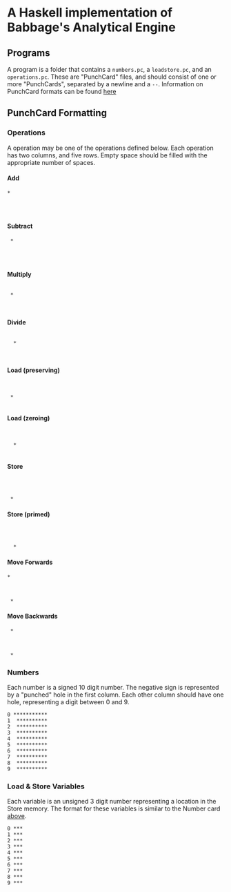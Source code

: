 # A Haskell implementation of Babbage's Analytical Engine

## Programs

A program is a folder that contains a `numbers.pc`, a `loadstore.pc`, and an `operations.pc`. These are "PunchCard" files, and should consist of one or more "PunchCards", separated by a newline and a `--`. Information on PunchCard formats can be found [here](#punchcard-formatting)

## PunchCard Formatting

### Operations

A operation may be one of the operations defined below. Each operation has two columns, and five rows. Empty space should be filled with the appropriate number of spaces. 

#### Add

```
*




```

#### Subtract

```
 *




```

#### Multiply

```

 *



```

#### Divide

```

  *



```

#### Load (preserving)

```


 *


```

#### Load (zeroing)

```


  *


```

#### Store

```



 *

```

#### Store (primed)

```



  *

```

#### Move Forwards

```
*



 *
```

#### Move Backwards

```
 *



 *
```

### Numbers

Each number is a signed 10 digit number. The negative sign is represented by a "punched" hole in the first column. Each other column should have one hole, representing a digit between 0 and 9.

```
0 ***********
1  **********
2  **********
3  **********
4  **********
5  **********
6  **********
7  **********
8  **********
9  **********
```

### Load & Store Variables

Each variable is an unsigned 3 digit number representing a location in the Store memory. The format for these variables is similar to the Number card [above](#numbers). 

```
0 ***
1 ***
2 ***
3 ***
4 ***
5 ***
6 ***
7 ***
8 ***
9 ***
```
